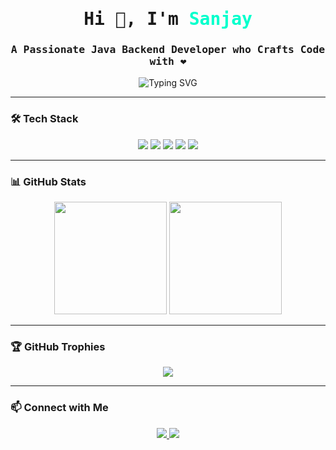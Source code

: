 <h1 align="center" style="font-family: 'JetBrains Mono', monospace;">Hi 👋, I'm <span style="color:#00FFCC;">Sanjay</span></h1>
<h3 align="center" style="font-family: 'JetBrains Mono', monospace;">A Passionate Java Backend Developer who Crafts Code with ❤️</h3>

<p align="center">
  <img src="https://readme-typing-svg.demolab.com?font=JetBrains+Mono&size=22&pause=1000&color=00FFCC&center=true&vCenter=true&width=600&height=45&lines=Java+%7C+Spring+Boot+%7C+Microservices;Docker+%7C+Kafka+%7C+Clean+Architecture;Cloud+Ready+Scalable+Apps" alt="Typing SVG" />
</p>

---

### 🛠️ Tech Stack
<p align="center">
  <img src="https://img.shields.io/badge/Java-ED8B00?style=for-the-badge&logo=java&logoColor=white"/>
  <img src="https://img.shields.io/badge/Spring_Boot-6DB33F?style=for-the-badge&logo=spring-boot&logoColor=white"/>
  <img src="https://img.shields.io/badge/Microservices-000000?style=for-the-badge"/>
  <img src="https://img.shields.io/badge/Docker-2496ED?style=for-the-badge&logo=docker&logoColor=white"/>
  <img src="https://img.shields.io/badge/Kafka-231F20?style=for-the-badge&logo=apache-kafka&logoColor=white"/>
</p>

---

### 📊 GitHub Stats
<p align="center">
  <img src="https://github-readme-stats.vercel.app/api?username=Sanjay-119-super&show_icons=true&theme=tokyonight&hide_border=true&border_radius=10&count_private=true" height="180"/>
  <img src="https://github-readme-stats.vercel.app/api/top-langs/?username=Sanjay-119-super&layout=compact&theme=tokyonight&hide_border=true&border_radius=10" height="180"/>
</p>

---

### 🏆 GitHub Trophies
<p align="center">
  <img src="https://github-profile-trophy.vercel.app/?username=Sanjay-119-super&theme=algolia&no-frame=true&margin-w=5&column=6" />
</p>

---

### 📫 Connect with Me
<p align="center">
  <a href="https://www.linkedin.com/in/sanjayjavadev" target="_blank">
    <img src="https://img.shields.io/badge/-LinkedIn-0077B5?style=for-the-badge&logo=linkedin&logoColor=white"/>
  </a>
  <a href="https://github.com/Sanjay-119-super" target="_blank">
    <img src="https://img.shields.io/badge/-GitHub-181717?style=for-the-badge&logo=github&logoColor=white"/>
  </a>
</p>
